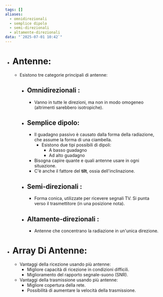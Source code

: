 ```yaml
---
tags: []
aliases:
  - omnidirezionali
  - semplice dipolo
  - semi-direzionali
  - altamente-direzionali
data: "`2025-07-01 10:42`"
---
```

- # Antenne:
	-  Esistono tre categorie principali di antenne:
        - ## Omnidirezionali :
	        - Vanno in tutte le direzioni, ma non in modo omogeneo (altrimenti sarebbero isotropiche).
		- ## Semplice dipolo:
			 - Il guadagno passivo è causato dalla forma della radiazione, che assume la forma di una ciambella.
				  - Esistono due tipi possibili di dipoli:
					- A basso guadagno
					- Ad alto guadagno
			 - Bisogna capire quante e quali antenne usare in ogni situazione.
			 - C'è anche il fattore del **tilt**, ossia dell'inclinazione.
        - ## Semi-direzionali :
	        - Forma conica, utilizzate per ricevere segnali TV. Si punta verso il trasmettitore (in una posizione nota).
        - ## Altamente-direzionali :
	        - Antenne che concentrano la radiazione in un'unica direzione.
- # Array Di Antenne:
    - Vantaggi della ricezione usando più antenne:
        - Migliore capacità di ricezione in condizioni difficili.
        - Miglioramento del rapporto segnale-suono (SNR).
    - Vantaggi della trasmissione usando più antenne:
        - Migliore copertura della rete.
        - Possibilità di aumentare la velocità della trasmissione.